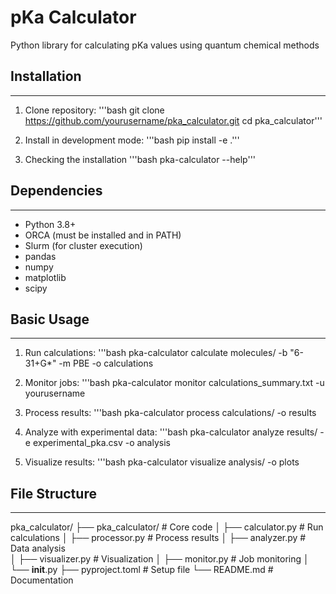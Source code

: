 # pKa Calculator

Python library for calculating pKa values using quantum chemical methods

## Installation
------------
1. Clone repository:
'''bash
git clone https://github.com/yourusername/pka_calculator.git
cd pka_calculator'''

3. Install in development mode:
'''bash
pip install -e .'''

5. Checking the installation
'''bash
pka-calculator --help'''

## Dependencies
------------
- Python 3.8+
- ORCA (must be installed and in PATH)
- Slurm (for cluster execution)
- pandas
- numpy
- matplotlib
- scipy

## Basic Usage
-----------
1. Run calculations:
'''bash
pka-calculator calculate molecules/ -b "6-31+G*" -m PBE -o calculations

3. Monitor jobs:
'''bash
pka-calculator monitor calculations_summary.txt -u yourusername

4. Process results:
'''bash
pka-calculator process calculations/ -o results

5. Analyze with experimental data:
'''bash
pka-calculator analyze results/ -e experimental_pka.csv -o analysis

6. Visualize results:
'''bash
pka-calculator visualize analysis/ -o plots

## File Structure
--------------
pka_calculator/
├── pka_calculator/       # Core code
│   ├── calculator.py     # Run calculations
│   ├── processor.py      # Process results
│   ├── analyzer.py       # Data analysis  
│   ├── visualizer.py     # Visualization
│   ├── monitor.py        # Job monitoring
│   └── __init__.py
├── pyproject.toml        # Setup file
└── README.md             # Documentation
